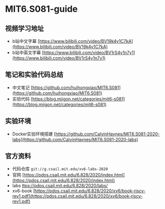# MIT6.S081-guide

## 视频学习地址
- b站中文字幕  [https://www.bilibili.com/video/BV19k4y1C7kA](https://www.bilibili.com/video/BV19k4y1C7kA)
- b站中英文字幕  [https://www.bilibili.com/video/BV1rS4y1n7y1](https://www.bilibili.com/video/BV1rS4y1n7y1)

## 笔记和实验代码总结
- 中文笔记 [https://github.com/huihongxiao/MIT6.S081](https://github.com/huihongxiao/MIT6.S081)  
- 实验代码 [https://blog.miigon.net/categories/mit6-s081](https://blog.miigon.net/categories/mit6-s081)

## 实验环境
- Docker实验环境搭建 [https://github.com/CalvinHaynes/MIT6.S081-2020-labs](https://github.com/CalvinHaynes/MIT6.S081-2020-labs)

## 官方资料
- 代码仓库 `git://g.csail.mit.edu/xv6-labs-2020`
- 官网 [https://pdos.csail.mit.edu/6.828/2020/index.html](https://pdos.csail.mit.edu/6.828/2020/index.html)
- labs [ttps://pdos.csail.mit.edu/6.828/2020/labs/](https://pdos.csail.mit.edu/6.828/2020/labs/)
- xv6-book [https://pdos.csail.mit.edu/6.828/2020/xv6/book-riscv-rev1.pdf](https://pdos.csail.mit.edu/6.828/2020/xv6/book-riscv-rev1.pdf)
